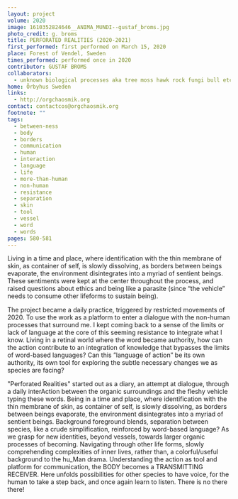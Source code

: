```yaml
---
layout: project
volume: 2020
image: 1610352824646__ANIMA_MUNDI--gustaf_broms.jpg
photo_credit: g. broms
title: PERFORATED REALITIES (2020-2021)
first_performed: first performed on March 15, 2020
place: Forest of Vendel, Sweden
times_performed: performed once in 2020
contributor: GUSTAF BROMS
collaborators:
  - unknown biological processes aka tree moss hawk rock fungi bull etc.
home: Örbyhus Sweden
links:
  - http://orgchaosmik.org
contact: contactcos@orgchaosmik.org
footnote: ""
tags:
  - between-ness
  - body
  - borders
  - communication
  - human
  - interaction
  - language
  - life
  - more-than-human
  - non-human
  - resistance
  - separation
  - skin
  - tool
  - vessel
  - word
  - words
pages: 580-581
---
```


Living in a time and place, where identification with the thin membrane of skin, as container of self, is slowly dissolving, as borders between beings evaporate, the environment disintegrates into a myriad of sentient beings. These sentiments were kept at the center throughout the process, and raised questions about ethics and being like a parasite (since “the vehicle” needs to consume other lifeforms to sustain being).

The project became a daily practice, triggered by restricted movements of 2020. To use the work as a platform to enter a dialogue with the non-human processes that surround me. I kept coming back to a sense of the limits or lack of language at the core of this seeming resistance to integrate what I know. Living in a retinal world where the word became authority, how can the action contribute to an integration of knowledge that bypasses the limits of word-based languages? Can this ”language of action” be its own authority, its own tool for exploring the subtle necessary changes we as species are facing?

"Perforated Realities" started out as a diary, an attempt at dialogue, through a daily interAction between the organic surroundings and the fleshy vehicle typing these words. Being in a time and place, where identification with the thin membrane of skin, as container of self, is slowly dissolving, as borders between beings evaporate, the environment disintegrates into a myriad of sentient beings. Background foreground blends, separation between species, like a crude simplification, reinforced by word-based language? As we grasp for new identities, beyond vessels, towards larger organic processes of becoming. Navigating through other life forms, slowly comprehending complexities of inner lives, rather than, a colorful/useful background to the hu_Man drama. Understanding the action as tool and platform for communication, the BODY becomes a TRANSMITTING RECEIVER. Here unfolds possibilities for other species to have voice, for the human to take a step back, and once again learn to listen. There is no there there!
